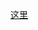 [这里](https://github.com/xiaomuzhu/ElemeFE-node-interview/blob/master/JavaScript%E5%9F%BA%E7%A1%80/JavaScript%E4%B8%AD%E7%9A%84%E4%B8%8D%E5%8F%AF%E5%8F%98%E6%95%B0%E6%8D%AE.md)